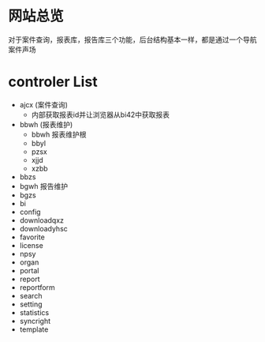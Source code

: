 # 网站总览
 对于案件查询，报表库，报告库三个功能，后台结构基本一样，都是通过一个导航案件声场
# controler List
- ajcx (案件查询)
  - 内部获取报表id并让浏览器从bi42中获取报表
- bbwh (报表维护)
  - bbwh 报表维护根
  - bbyl 
  - pzsx
  - xjjd
  - xzbb
- bbzs
- bgwh 报告维护
- bgzs
- bi
- config
- downloadqxz
- downloadyhsc
- favorite
- license
- npsy
- organ
- portal
- report
- reportform
- search
- setting
- statistics
- syncright
- template